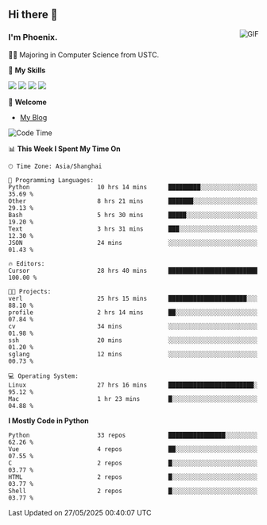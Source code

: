 ## Hi there 👋
<img align="right" alt="GIF" src="https://raw.githubusercontent.com/JoeyBling/JoeyBling/master/pic/pusheencode.gif" />

### I'm Phoenix.

👨‍🎓 Majoring in Computer Science from USTC.

🌟 **My Skills**

![](https://img.shields.io/badge/-Python-3e74a2?style=flat-square&logo=Python&logoColor=fff)
![](https://img.shields.io/badge/-C++-9f62a5?style=flat&logo=cplusplus&logoColor=white)
![](https://img.shields.io/badge/-Linux-185886?style=flat-square&logo=Linux&logoColor=fff)
![](https://img.shields.io/badge/-Rust-ff4136?style=flat-square&logo=Rust&logoColor=fff)

💬 **Welcome**

- [My Blog](https://ysy-phoenix.github.io/)

<!--START_SECTION:waka-->
![Code Time](http://img.shields.io/badge/Code%20Time-1%2C545%20hrs%209%20mins-blue)

📊 **This Week I Spent My Time On** 

```text
🕑︎ Time Zone: Asia/Shanghai

💬 Programming Languages: 
Python                   10 hrs 14 mins      █████████░░░░░░░░░░░░░░░░   35.69 % 
Other                    8 hrs 21 mins       ███████░░░░░░░░░░░░░░░░░░   29.13 % 
Bash                     5 hrs 30 mins       █████░░░░░░░░░░░░░░░░░░░░   19.20 % 
Text                     3 hrs 31 mins       ███░░░░░░░░░░░░░░░░░░░░░░   12.30 % 
JSON                     24 mins             ░░░░░░░░░░░░░░░░░░░░░░░░░   01.43 % 

🔥 Editors: 
Cursor                   28 hrs 40 mins      █████████████████████████   100.00 % 

🐱‍💻 Projects: 
verl                     25 hrs 15 mins      ██████████████████████░░░   88.10 % 
profile                  2 hrs 14 mins       ██░░░░░░░░░░░░░░░░░░░░░░░   07.84 % 
cv                       34 mins             ░░░░░░░░░░░░░░░░░░░░░░░░░   01.98 % 
ssh                      20 mins             ░░░░░░░░░░░░░░░░░░░░░░░░░   01.20 % 
sglang                   12 mins             ░░░░░░░░░░░░░░░░░░░░░░░░░   00.73 % 

💻 Operating System: 
Linux                    27 hrs 16 mins      ████████████████████████░   95.12 % 
Mac                      1 hr 23 mins        █░░░░░░░░░░░░░░░░░░░░░░░░   04.88 % 
```

**I Mostly Code in Python** 

```text
Python                   33 repos            ████████████████░░░░░░░░░   62.26 % 
Vue                      4 repos             ██░░░░░░░░░░░░░░░░░░░░░░░   07.55 % 
C                        2 repos             █░░░░░░░░░░░░░░░░░░░░░░░░   03.77 % 
HTML                     2 repos             █░░░░░░░░░░░░░░░░░░░░░░░░   03.77 % 
Shell                    2 repos             █░░░░░░░░░░░░░░░░░░░░░░░░   03.77 % 
```




 Last Updated on 27/05/2025 00:40:07 UTC
<!--END_SECTION:waka-->

<!--
**ysy-phoenix/ysy-phoenix** is a ✨ _special_ ✨ repository because its `README.md` (this file) appears on your GitHub profile.

Here are some ideas to get you started:

- 🔭 I’m currently working on ...
- 🌱 I’m currently learning ...
- 👯 I’m looking to collaborate on ...
- 🤔 I’m looking for help with ...
- 💬 Ask me about ...
- 📫 How to reach me: ...
- 😄 Pronouns: ...
- ⚡ Fun fact: ...
-->
